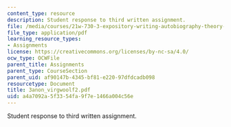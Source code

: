 ```yaml
---
content_type: resource
description: Student response to third written assignment.
file: /media/courses/21w-730-3-expository-writing-autobiography-theory-and-practice-spring-2001/a4a7092a5f3354fa9f7e1466a004c56e_3anon_virgwoolf2.pdf
file_type: application/pdf
learning_resource_types:
- Assignments
license: https://creativecommons.org/licenses/by-nc-sa/4.0/
ocw_type: OCWFile
parent_title: Assignments
parent_type: CourseSection
parent_uid: af90147b-4345-bf81-e220-97dfdcadb098
resourcetype: Document
title: 3anon_virgwoolf2.pdf
uid: a4a7092a-5f33-54fa-9f7e-1466a004c56e
---
```

Student response to third written assignment.